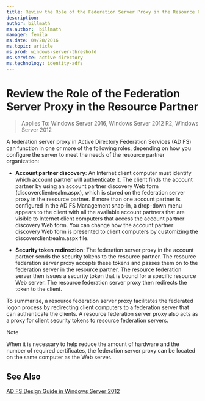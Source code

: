 ```yaml
---
title: Review the Role of the Federation Server Proxy in the Resource Partner
description:
author: billmath
ms.author:  billmath
manager: femila
ms.date: 09/28/2016
ms.topic: article
ms.prod: windows-server-threshold
ms.service: active-directory
ms.technology: identity-adfs
---
```


# Review the Role of the Federation Server Proxy in the Resource Partner

>Applies To: Windows Server 2016, Windows Server 2012 R2, Windows Server 2012

A federation server proxy in Active Directory Federation Services \(AD FS\) can function in one or more of the following roles, depending on how you configure the server to meet the needs of the resource partner organization:  
  
-   **Account partner discovery**: An Internet client computer must identify which account partner will authenticate it. The client finds the account partner by using an account partner discovery Web form \(discoverclientrealm.aspx\), which is stored on the federation server proxy in the resource partner. If more than one account partner is configured in the AD FS Management snap\-in, a drop\-down menu appears to the client with all the available account partners that are visible to Internet client computers that access the account partner discovery Web form. You can change how the account partner discovery Web form is presented to client computers by customizing the discoverclientrealm.aspx file.  
  
-   **Security token redirection**: The federation server proxy in the account partner sends the security tokens to the resource partner. The resource federation server proxy accepts these tokens and passes them on to the federation server in the resource partner. The resource federation server then issues a security token that is bound for a specific resource Web server. The resource federation server proxy then redirects the token to the client.  
  
To summarize, a resource federation server proxy facilitates the federated logon process by redirecting client computers to a federation server that can authenticate the clients. A resource federation server proxy also acts as a proxy for client security tokens to resource federation servers.  
  
> [!NOTE]  
> When it is necessary to help reduce the amount of hardware and the number of required certificates, the federation server proxy can be located on the same computer as the Web server.  
  
## See Also
[AD FS Design Guide in Windows Server 2012](AD-FS-Design-Guide-in-Windows-Server-2012.md)

